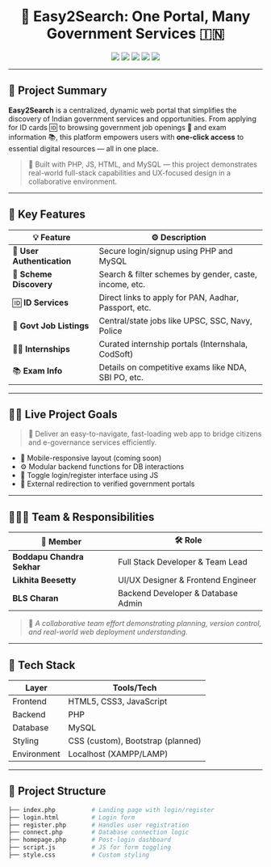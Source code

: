 <h1 align="center">🚀 Easy2Search: One Portal, Many Government Services 🇮🇳</h1>

<p align="center">
  <img src="https://img.shields.io/badge/HTML-Structure-blue?style=for-the-badge&logo=html5" />
  <img src="https://img.shields.io/badge/CSS-Styling-green?style=for-the-badge&logo=css3" />
  <img src="https://img.shields.io/badge/JavaScript-Interactive-yellow?style=for-the-badge&logo=javascript" />
  <img src="https://img.shields.io/badge/PHP-Backend-critical?style=for-the-badge&logo=php" />
  <img src="https://img.shields.io/badge/MySQL-Database-orange?style=for-the-badge&logo=mysql" />
</p>

---

## 📌 Project Summary

**Easy2Search** is a centralized, dynamic web portal that simplifies the discovery of Indian government services and opportunities. From applying for ID cards 🆔 to browsing government job openings 💼 and exam information 📚, this platform empowers users with **one-click access** to essential digital resources — all in one place.

> 🔐 Built with PHP, JS, HTML, and MySQL — this project demonstrates real-world full-stack capabilities and UX-focused design in a collaborative environment.

---

## 🌟 Key Features

| 💡 Feature               | ⚙️ Description |
|--------------------------|----------------|
| 🔐 **User Authentication** | Secure login/signup using PHP and MySQL |
| 🧭 **Scheme Discovery**     | Search & filter schemes by gender, caste, income, etc. |
| 🆔 **ID Services**         | Direct links to apply for PAN, Aadhar, Passport, etc. |
| 💼 **Govt Job Listings**   | Central/state jobs like UPSC, SSC, Navy, Police |
| 🧑‍🎓 **Internships**        | Curated internship portals (Internshala, CodSoft) |
| 📚 **Exam Info**          | Details on competitive exams like NDA, SBI PO, etc. |

---

## 👨‍💻 Live Project Goals

> 🎯 Deliver an easy-to-navigate, fast-loading web app to bridge citizens and e-governance services efficiently.

- 📲 Mobile-responsive layout (coming soon)
- ⚙️ Modular backend functions for DB interactions
- 🔄 Toggle login/register interface using JS
- 🔗 External redirection to verified government portals

---

## 🧑‍🤝‍🧑 Team & Responsibilities

| 👤 Member                 | 🛠️ Role                            |
|--------------------------|------------------------------------|
| **Boddapu Chandra Sekhar** | Full Stack Developer & Team Lead   |
| **Likhita Beesetty**       | UI/UX Designer & Frontend Engineer |
| **BLS Charan**             | Backend Developer & Database Admin |

> 💬 *A collaborative team effort demonstrating planning, version control, and real-world web deployment understanding.*

---

## 🧰 Tech Stack

| Layer       | Tools/Tech                  |
|-------------|-----------------------------|
| Frontend    | HTML5, CSS3, JavaScript     |
| Backend     | PHP                         |
| Database    | MySQL                       |
| Styling     | CSS (custom), Bootstrap (planned) |
| Environment | Localhost (XAMPP/LAMP)      |

---

## 📂 Project Structure

```bash
├── index.php          # Landing page with login/register
├── login.html         # Login form
├── register.php       # Handles user registration
├── connect.php        # Database connection logic
├── homepage.php       # Post-login dashboard
├── script.js          # JS for form toggling
├── style.css          # Custom styling
